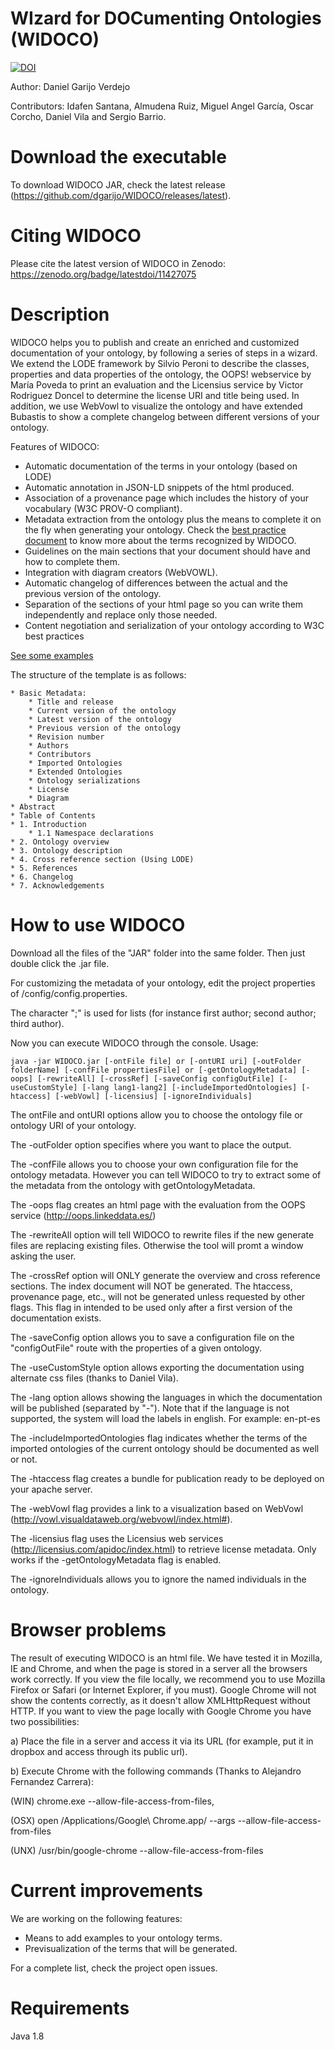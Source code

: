 WIzard for DOCumenting Ontologies (WIDOCO)
===================
[![DOI](https://zenodo.org/badge/11427075.svg)](https://zenodo.org/badge/latestdoi/11427075)

Author: Daniel Garijo Verdejo

Contributors: Idafen Santana, Almudena Ruiz, Miguel Angel García, Oscar Corcho, Daniel Vila and Sergio Barrio.

Download the executable
===================

To download WIDOCO JAR, check the latest release (https://github.com/dgarijo/WIDOCO/releases/latest).

Citing WIDOCO
===================

Please cite the latest version of WIDOCO in Zenodo: https://zenodo.org/badge/latestdoi/11427075

Description
==========
WIDOCO helps you to publish and create an enriched and customized documentation of your ontology, by following a series of steps in a wizard. We extend the LODE framework by Silvio Peroni to describe the classes, properties and data properties of the ontology, the OOPS! webservice by María Poveda to print an evaluation and the Licensius service by Victor Rodriguez Doncel to determine the license URI and title being used. In addition, we use WebVowl to visualize the ontology and have extended Bubastis to show a complete changelog between different versions of your ontology.

Features of WIDOCO:
* Automatic documentation of the terms in your ontology (based on LODE)
* Automatic annotation in JSON-LD snippets of the html produced.
* Association of a provenance page which includes the history of your vocabulary (W3C PROV-O compliant).
* Metadata extraction from the ontology plus the means to complete it on the fly when generating your ontology. Check the [best practice document](http://dgarijo.github.io/Widoco/doc/bestPractices/index-en.html) to know more about the terms recognized by WIDOCO.
* Guidelines on the main sections that your document should have and how to complete them.
* Integration with diagram creators (WebVOWL).
* Automatic changelog of differences between the actual and the previous version of the ontology.
* Separation of the sections of your html page so you can write them independently and replace only those needed.
* Content negotiation and serialization of your ontology according to W3C best practices

[See some examples](http://dgarijo.github.io/Widoco/doc/gallery/)

The structure of the template is as follows:

	* Basic Metadata: 
		* Title and release
		* Current version of the ontology  
		* Latest version of the ontology
		* Previous version of the ontology
		* Revision number
		* Authors
		* Contributors
		* Imported Ontologies
		* Extended Ontologies
		* Ontology serializations
		* License
		* Diagram
	* Abstract
	* Table of Contents
	* 1. Introduction
		* 1.1 Namespace declarations
	* 2. Ontology overview
	* 3. Ontology description
	* 4. Cross reference section (Using LODE)
	* 5. References
	* 6. Changelog
	* 7. Acknowledgements
	
	
How to use WIDOCO
==========
Download all the files of the "JAR" folder into the same folder. Then just double click the .jar file.

For customizing the metadata of your ontology, edit the project properties of /config/config.properties. 

The character ";" is used for lists (for instance first author; second author; third author).

Now you can execute WIDOCO through the console. Usage:

	java -jar WIDOCO.jar [-ontFile file] or [-ontURI uri] [-outFolder folderName] [-confFile propertiesFile] or [-getOntologyMetadata] [-oops] [-rewriteAll] [-crossRef] [-saveConfig configOutFile] [-useCustomStyle] [-lang lang1-lang2] [-includeImportedOntologies] [-htaccess] [-webVowl] [-licensius] [-ignoreIndividuals]

The ontFile and ontURI options allow you to choose the ontology file or ontology URI of your ontology.

The -outFolder option specifies where you want to place the output.

The -confFile allows you to choose your own configuration file for the ontology metadata. However you can tell WIDOCO to try to extract some of the metadata from the ontology with getOntologyMetadata.

The -oops flag creates an html page with the evaluation from the OOPS service (http://oops.linkeddata.es/)

The -rewriteAll option will tell WIDOCO to rewrite files if the new generate files are replacing existing files. Otherwise the tool will promt a window asking the user.

The -crossRef option will ONLY generate the overview and cross reference sections. The index document will NOT be generated. The htaccess, provenance page, etc., will not be generated unless requested by other flags. This flag in intended to be used only after a first version of the documentation exists.

The -saveConfig option allows you to save a configuration file on the "configOutFile" route with the properties of a given ontology.

The -useCustomStyle option allows exporting the documentation using alternate css files (thanks to Daniel Vila).

The -lang option allows showing the languages in which the documentation will be published (separated by "-"). Note that if the language is not supported, the system will load the labels in english. For example: en-pt-es

The -includeImportedOntologies flag indicates whether the terms of the imported ontologies of the current ontology should be documented as well or not.

The -htaccess flag creates a bundle for publication ready to be deployed on your apache server.

The -webVowl flag provides a link to a visualization based on WebVowl (http://vowl.visualdataweb.org/webvowl/index.html#).

The -licensius flag uses the Licensius web services (http://licensius.com/apidoc/index.html) to retrieve license metadata. Only works if the -getOntologyMetadata flag is enabled.

The -ignoreIndividuals allows you to ignore the named individuals in the ontology.

Browser problems
==========
The result of executing WIDOCO is an html file. We have tested it in Mozilla, IE and Chrome, and when the page is stored in a server all the browsers work correctly. If you view the file locally, we recommend you to use Mozilla Firefox or Safari (or Internet Explorer, if you must). Google Chrome will not show the contents correctly, as it doesn't allow  XMLHttpRequest without HTTP. If you want to view the page locally with Google Chrome you have two possibilities:

a) Place the file in a server and access it via its URL (for example, put it in dropbox and access through its public url).

b) Execute Chrome with the following commands (Thanks to Alejandro Fernandez Carrera):

(WIN) chrome.exe --allow-file-access-from-files,

(OSX) open /Applications/Google\ Chrome.app/ --args --allow-file-access-from-files

(UNX) /usr/bin/google-chrome --allow-file-access-from-files
	
Current improvements
==========
We are working on the following features:
* Means to add examples to your ontology terms.
* Previsualization of the terms that will be generated.

For a complete list, check the project open issues.

Requirements
==========
Java 1.8
